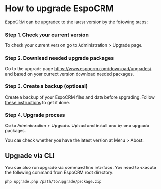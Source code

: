 # How to upgrade EspoCRM

EspoCRM can be upgraded to the latest version by the following steps:

### Step 1. Check your current version

To check your current version go to Administration > Upgrade page.

### Step 2. Download needed upgrade packages

Go to the upgrade page https://www.espocrm.com/download/upgrades/ and based on your currect version download needed packages.

### Step 3. Create a backup (optional)

Create a backup of your EspoCRM files and data before upgrading. Follow [these instructions](https://github.com/espocrm/documentation/blob/master/administration/backup-and-restore.md) to get it done.

### Step 4. Upgrade process

Go to Administration > Upgrade. Upload and install one by one upgrade packages.

You can check whether you have the latest version at Menu > About.

## Upgrade via CLI

You can also run upgrade via command line interface. You need to execute the following command from EspoCRM root directory:

```
php upgrade.php /path/to/upgrade/package.zip
```
